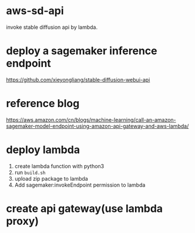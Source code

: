 # aws-sd-api
invoke stable diffusion api by lambda.

# deploy a sagemaker inference endpoint
https://github.com/xieyongliang/stable-diffusion-webui-api

# reference blog
https://aws.amazon.com/cn/blogs/machine-learning/call-an-amazon-sagemaker-model-endpoint-using-amazon-api-gateway-and-aws-lambda/

# deploy lambda
1. create lambda function with python3
2. run `build.sh`
3. upload zip package to lambda
4. Add sagemaker:invokeEndpoint permission to lambda

# create api gateway(use lambda proxy)
